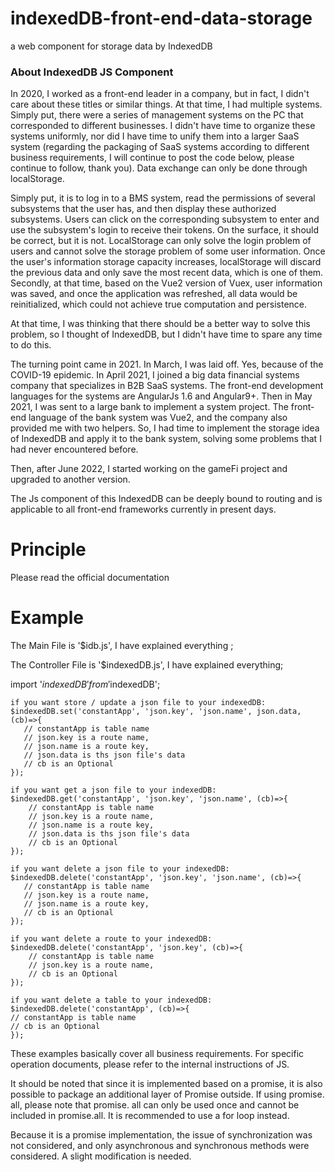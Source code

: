 # indexedDB-front-end-data-storage
a web component for storage data by IndexedDB

### About IndexedDB JS Component
In 2020, I worked as a front-end leader in a company, but in fact, I didn't care about these titles or similar things. At that time, I had multiple systems. Simply put, there were a series of management systems on the PC that corresponded to different businesses. I didn't have time to organize these systems uniformly, nor did I have time to unify them into a larger SaaS system (regarding the packaging of SaaS systems according to different business requirements, I will continue to post the code below, please continue to follow, thank you). Data exchange can only be done through localStorage.

Simply put, it is to log in to a BMS system, read the permissions of several subsystems that the user has, and then display these authorized subsystems. Users can click on the corresponding subsystem to enter and use the subsystem's login to receive their tokens. On the surface, it should be correct, but it is not. LocalStorage can only solve the login problem of users and cannot solve the storage problem of some user information. Once the user's information storage capacity increases, localStorage will discard the previous data and only save the most recent data, which is one of them. Secondly, at that time, based on the Vue2 version of Vuex, user information was saved, and once the application was refreshed, all data would be reinitialized, which could not achieve true computation and persistence.

At that time, I was thinking that there should be a better way to solve this problem, so I thought of IndexedDB, but I didn't have time to spare any time to do this.

The turning point came in 2021. In March, I was laid off. Yes, because of the COVID-19 epidemic. In April 2021, I joined a big data financial systems company that specializes in B2B SaaS systems. The front-end development languages for the systems are AngularJs 1.6 and Angular9+. Then in May 2021, I was sent to a large bank to implement a system project. The front-end language of the bank system was Vue2, and the company also provided me with two helpers. So, I had time to implement the storage idea of IndexedDB and apply it to the bank system, solving some problems that I had never encountered before.

Then, after June 2022, I started working on the gameFi project and upgraded to another version.

The Js component of this IndexedDB can be deeply bound to routing and is applicable to all front-end frameworks currently in present days.

# Principle

Please read the official documentation

# Example
The Main File is '$idb.js', I have explained everything ;
 
The Controller File is '$indexedDB.js', I have explained everything;

import '$indexedDB' from '$indexedDB';

    if you want store / update a json file to your indexedDB:
    $indexedDB.set('constantApp', 'json.key', 'json.name', json.data, (cb)=>{
       // constantApp is table name
       // json.key is a route name,
       // json.name is a route key,
       // json.data is ths json file's data
       // cb is an Optional 
    });

    if you want get a json file to your indexedDB:
    $indexedDB.get('constantApp', 'json.key', 'json.name', (cb)=>{
        // constantApp is table name
        // json.key is a route name,
        // json.name is a route key,
        // json.data is ths json file's data
        // cb is an Optional
    });

    if you want delete a json file to your indexedDB:
    $indexedDB.delete('constantApp', 'json.key', 'json.name', (cb)=>{
       // constantApp is table name
       // json.key is a route name,
       // json.name is a route key,
       // cb is an Optional 
    });

    if you want delete a route to your indexedDB:
    $indexedDB.delete('constantApp', 'json.key', (cb)=>{
        // constantApp is table name
        // json.key is a route name,
        // cb is an Optional
    });

    if you want delete a table to your indexedDB:
    $indexedDB.delete('constantApp', (cb)=>{
    // constantApp is table name
    // cb is an Optional
    });


These examples basically cover all business requirements. For specific operation documents, please refer to the internal instructions of JS.

It should be noted that since it is implemented based on a promise, it is also possible to package an additional layer of Promise outside. If using promise. all, please note that promise. all can only be used once and cannot be included in promise.all. It is recommended to use a for loop instead.

Because it is a promise implementation, the issue of synchronization was not considered, and only asynchronous and synchronous methods were considered. A slight modification is needed.




